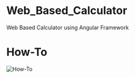 # Web_Based_Calculator
Web Based Calculator using Angular Framework
# How-To
![How-To](https://user-images.githubusercontent.com/113270093/205897893-667a1d38-8273-4326-8197-183a7adb4559.PNG)

